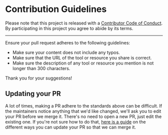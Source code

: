 # Contribution Guidelines

Please note that this project is released with a
[Contributor Code of Conduct](https://github.com/strapi/strapi/blob/develop/CODE_OF_CONDUCT.md). By participating in this
project you agree to abide by its terms.

---

Ensure your pull request adheres to the following guidelines:

- Make sure your content does not include any typos.
- Make sure that the URL of the tool or resource you share is correct.
- Make sure the description of any tool or resource you mention is not longer than 300 characters.

Thank you for your suggestions!

## Updating your PR

A lot of times, making a PR adhere to the standards above can be difficult.
If the maintainers notice anything that we'd like changed, we'll ask you to
edit your PR before we merge it. There's no need to open a new PR, just edit
the existing one. If you're not sure how to do that,
[here is a guide](https://github.com/RichardLitt/knowledge/blob/master/github/amending-a-commit-guide.md)
on the different ways you can update your PR so that we can merge it.
